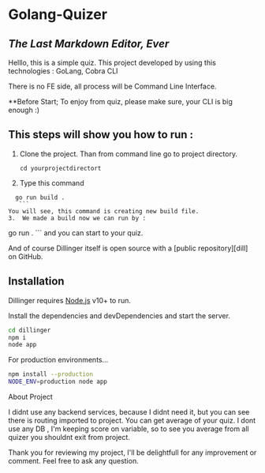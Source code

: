 # Golang-Quizer
## _The Last Markdown Editor, Ever_

Helllo, this is a simple quiz. This project developed by using this technologies : GoLang, Cobra CLI

There is no FE side, all process will be Command Line Interface.

**Before Start; To enjoy from quiz, please make sure, your CLI is big enough  :)

## This steps will show you how to run :
1.  Clone the project. Than from command line go to project directory.
    ```
    cd yourprojectdirectort
    ```
2. Type this command 
 ```
   go run build .
    ```
 You will see, this command is creating new build file.
3.  We made a build now we can run by :
   ```
   go run  .
    ```
  and you can start to your quiz.
  

And of course Dillinger itself is open source with a [public repository][dill]
 on GitHub.

## Installation

Dillinger requires [Node.js](https://nodejs.org/) v10+ to run.

Install the dependencies and devDependencies and start the server.

```sh
cd dillinger
npm i
node app
```

For production environments...

```sh
npm install --production
NODE_ENV=production node app
```

  About Project
  
  I didnt use any backend services, because I didnt need it, but you can see there is routing imported to project.
  You can get average of your quiz. I dont use any DB , I'm keeping score on variable, 
  so to see you average from all quizer you shouldnt exit from project.
  
  Thank you for reviewing my project, I'll be delightfull for any improvement or comment.
  Feel free to ask any question.
